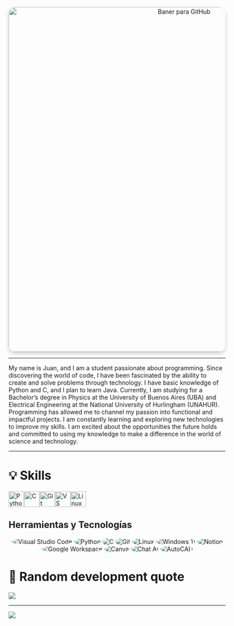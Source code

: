 
<div align="center">
  <img src="https://github.com/user-attachments/assets/2f0effda-0e79-411c-8d66-b0131c8b1971" alt="Baner para GitHub" width="800" style="border-radius: 15px; box-shadow: 0 4px 8px rgba(0, 0, 0, 0.2);">
</div>

------------------------------------------------------------------------------------------------------------------------------------------------------------------------------------------

My name is Juan, and I am a student passionate about programming. Since discovering the world of code, I have been fascinated by the ability to create and solve problems through technology. I have basic knowledge of Python and C, and I plan to learn Java. Currently, I am studying for a Bachelor’s degree in Physics at the University of Buenos Aires (UBA) and Electrical Engineering at the National University of Hurlingham (UNAHUR). Programming has allowed me to channel my passion into functional and impactful projects. I am constantly learning and exploring new technologies to improve my skills. I am excited about the opportunities the future holds and committed to using my knowledge to make a difference in the world of science and technology.

------------------------------------------------------------------------------------------------------------------------------------------------------------------------------------------

# 💡 Skills

<p align="left">
<a href="https://www.python.org/" target="_blank" rel="noreferrer"><img src="https://raw.githubusercontent.com/danielcranney/readme-generator/main/public/icons/skills/python-colored.svg" width="36" height="36" alt="Python" /></a><a href="https://docs.microsoft.com/en-us/cpp/?view=msvc-170" target="_blank" rel="noreferrer"><img src="https://raw.githubusercontent.com/danielcranney/readme-generator/main/public/icons/skills/c-colored.svg" width="36" height="36" alt="C" /></a><a href="https://git-scm.com/" target="_blank" rel="noreferrer"><img src="https://raw.githubusercontent.com/danielcranney/readme-generator/main/public/icons/skills/git-colored.svg" width="36" height="36" alt="Git" /></a><a href="https://code.visualstudio.com/" target="_blank" rel="noreferrer"><img src="https://raw.githubusercontent.com/danielcranney/readme-generator/main/public/icons/skills/visualstudiocode.svg" width="36" height="36" alt="VS Code" /></a><a href="https://www.linux.org" target="_blank" rel="noreferrer"><img src="https://raw.githubusercontent.com/danielcranney/readme-generator/main/public/icons/skills/linux-colored.svg" width="36" height="36" alt="Linux" /></a>
</p>


## Herramientas y Tecnologías

<p align="center">
  <img src="https://img.icons8.com/color/48/000000/visual-studio-code-2019.png" alt="Visual Studio Code" style="border-radius:50%;"/>
  <img src="https://img.icons8.com/color/48/000000/python.png" alt="Python" style="border-radius:50%;"/>
  <img src="https://img.icons8.com/color/48/000000/c-programming.png" alt="C" style="border-radius:50%;"/>
  <img src="https://img.icons8.com/color/48/000000/git.png" alt="Git" style="border-radius:50%;"/>
  <img src="https://img.icons8.com/color/48/000000/linux.png" alt="Linux" style="border-radius:50%;"/>
  <img src="https://img.icons8.com/color/48/000000/windows-11.png" alt="Windows 11" style="border-radius:50%;"/>
  <img src="https://img.icons8.com/color/48/000000/notion.png" alt="Notion" style="border-radius:50%;"/>
  <img src="https://img.icons8.com/color/48/000000/google-workspace.png" alt="Google Workspace" style="border-radius:50%;"/>
  <img src="https://img.icons8.com/color/48/000000/canva.png" alt="Canva" style="border-radius:50%;"/>
  <img src="https://img.icons8.com/color/48/000000/chatbot.png" alt="Chat AI" style="border-radius:50%;"/>
  <img src="https://img.icons8.com/color/48/000000/autocad.png" alt="AutoCAD" style="border-radius:50%;"/>
</p>



# 📑 Random development quote
![](https://quotes-github-readme.vercel.app/api?type=horizontal&theme=tokyonight)

---
[![](https://visitcount.itsvg.in/api?id=JunimaG&icon=0&color=0)](https://visitcount.itsvg.in)

<!-- Proudly created with GPRM ( https://gprm.itsvg.in ) -->

